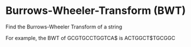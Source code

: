 # Burrows-Wheeler-Transform (BWT)

Find the Burrows-Wheeler Transform of a string 

For example, the BWT of GCGTGCCTGGTCA$ is ACTGGCT$TGCGGC
